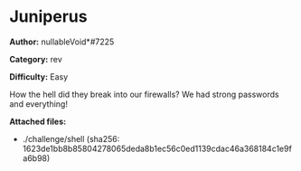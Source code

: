# Juniperus

**Author:** nullableVoid\*#7225

**Category:** rev

**Difficulty:** Easy

How the hell did they break into our firewalls? We had strong passwords and everything!

**Attached files:**
- ./challenge/shell (sha256: 1623de1bb8b85804278065deda8b1ec56c0ed1139cdac46a368184c1e9fa6b98)


